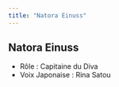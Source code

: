 ```yaml
---
title: "Natora Einuss"
---
```


Natora Einuss
-------------


- Rôle : Capitaine du Diva  
- Voix Japonaise : Rina Satou

